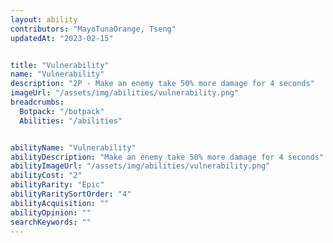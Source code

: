 ```yaml
---
layout: ability
contributors: "MayoTunaOrange, Tseng"
updatedAt: "2023-02-15"


title: "Vulnerability"
name: "Vulnerability"
description: "2P - Make an enemy take 50% more damage for 4 seconds"
imageUrl: "/assets/img/abilities/vulnerability.png"
breadcrumbs:
  Botpack: "/botpack"
  Abilities: "/abilities"


abilityName: "Vulnerability"
abilityDescription: "Make an enemy take 50% more damage for 4 seconds"
abilityImageUrl: "/assets/img/abilities/vulnerability.png"
abilityCost: "2"
abilityRarity: "Epic"
abilityRaritySortOrder: "4"
abilityAcquisition: ""
abilityOpinion: ""
searchKeywords: ""
---
```


